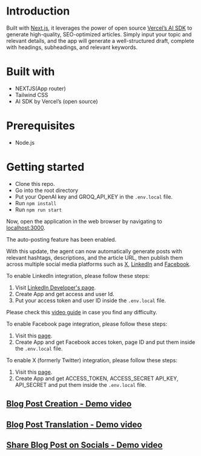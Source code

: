 
# Introduction

Built with [Next.js](https://nextjs.org/), it leverages the power of open source [Vercel’s AI SDK](https://sdk.vercel.ai) to generate high-quality, SEO-optimized articles. Simply input your topic and relevant details, and the app will generate a well-structured draft, complete with headings, subheadings, and relevant keywords.

# Built with

- NEXTJS(App router)
- Tailwind CSS
- AI SDK by Vercel’s (open source)

# Prerequisites

- Node.js

# Getting started

- Clone this repo.
- Go into the root directory
- Put your OpenAI key and GROQ_API_KEY in the `.env.local` file.
- Run `npm install`
- Run `npm run start`

Now, open the application in the web browser by navigating to [localhost:3000](http://localhost:3000/).

The auto-posting feature has been enabled.

With this update, the agent can now automatically generate posts with relevant hashtags, descriptions, and the article URL, then publish them across multiple social media platforms such as [X](https://x.com/home), [LinkedIn](https://linkedin.com/) and [Facebook](https://www.facebook.com/).

To enable LinkedIn integration, please follow these steps:

1. Visit [LinkedIn Developer's page](https://www.linkedin.com/developers/apps/new).
2. Create App and get access and user Id.
3. Put your access token and user ID inside the `.env.local` file.

Please check this [video guide](https://www.youtube.com/watch?v=3JqpUyKukyw) in case you find any difficulty.

To enable Facebook page integration, please follow these steps:

1. Visit this [page](https://developers.facebook.com/).
2. Create App and get Facebook acces token, page ID and put them inside the `.env.local` file.

To enable X (formerly Twitter) integration, please follow these steps:

1. Visit this [page](https://developer.twitter.com/en/portal/dashboard/).
2. Create App and get ACCESS_TOKEN, ACCESS_SECRET API_KEY, API_SECRET and put them inside the `.env.local` file.


## [Blog Post Creation - Demo video](https://www.dropbox.com/scl/fi/qr1gcweidh4p45tbkgthy/demo.mov?rlkey=m9ghqq40flzav47pkcniw1d27&st=60909eip&dl=0)
## [Blog Post Translation - Demo video](https://www.dropbox.com/scl/fi/319pdbky49z70zsxg9zqe/translation.mp4?rlkey=oc5m5zw7npwcv33ktmruxrpa6&st=by3m4l0y&dl=0)
## [Share Blog Post on Socials - Demo video](https://www.dropbox.com/scl/fi/tc6hk8sbphaiu8dhjdkey/socials.mov?rlkey=o1ouzlqz84b58vlzyw3veyctq&e=1&st=n0fr519u&dl=0)


